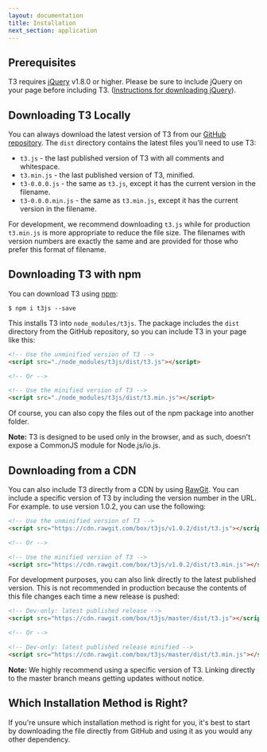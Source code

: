 ```yaml
---
layout: documentation
title: Installation
next_section: application
---
```


## Prerequisites

T3 requires [jQuery](http://jquery.com/) v1.8.0 or higher. Please be sure to include jQuery on your page before including T3. ([Instructions for downloading jQuery](http://jquery.com/download/)).

## Downloading T3 Locally

You can always download the latest version of T3 from our [GitHub repository](https://github.com/box/t3js). The `dist` directory contains the latest files you'll need to use T3:

* `t3.js` - the last published version of T3 with all comments and whitespace.
* `t3.min.js` - the last published version of T3, minified.
* `t3-0.0.0.js` - the same as `t3.js`, except it has the current version in the filename.
* `t3-0.0.0.min.js` - the same as `t3.min.js`, except it has the current version in the filename.

For development, we recommend downloading `t3.js` while for production `t3.min.js` is more appropriate to reduce the file size. The filenames with version numbers are exactly the same and are provided for those who prefer this format of filename.

## Downloading T3 with npm

You can download T3 using [npm](https://npmjs.com):

```
$ npm i t3js --save
```

This installs T3 into `node_modules/t3js`. The package includes the `dist` directory from the GitHub repository, so you can include T3 in your page like this:

```html
<!-- Use the unminified version of T3 -->
<script src="./node_modules/t3js/dist/t3.js"></script>

<!-- Or -->

<!-- Use the minified version of T3 -->
<script src="./node_modules/t3js/dist/t3.min.js"></script>
```

Of course, you can also copy the files out of the npm package into another folder.

**Note:** T3 is designed to be used only in the browser, and as such, doesn't expose a CommonJS module for Node.js/io.js.

## Downloading from a CDN

You can also include T3 directly from a CDN by using [RawGit](http://rawgit.com). You can include a specific version of T3 by including the version number in the URL. For example. to use version 1.0.2, you can use the following:

```html
<!-- Use the unminified version of T3 -->
<script src="https://cdn.rawgit.com/box/t3js/v1.0.2/dist/t3.js"></script>

<!-- Or -->

<!-- Use the minified version of T3 -->
<script src="https://cdn.rawgit.com/box/t3js/v1.0.2/dist/t3.min.js"></script>
```

For development purposes, you can also link directly to the latest published version. This is not recommended in production because the contents of this file changes each time a new release is pushed:

```html
<!-- Dev-only: latest published release -->
<script src="https://cdn.rawgit.com/box/t3js/master/dist/t3.js"></script>

<!-- Or -->

<!-- Dev-only: latest published release minified -->
<script src="https://cdn.rawgit.com/box/t3js/master/dist/t3.min.js"></script>
```

**Note:** We highly recommend using a specific version of T3. Linking directly to the master branch means getting updates without notice.

## Which Installation Method is Right?

If you're unsure which installation method is right for you, it's best to start by downloading the file directly from GitHub and using it as you would any other dependency.
